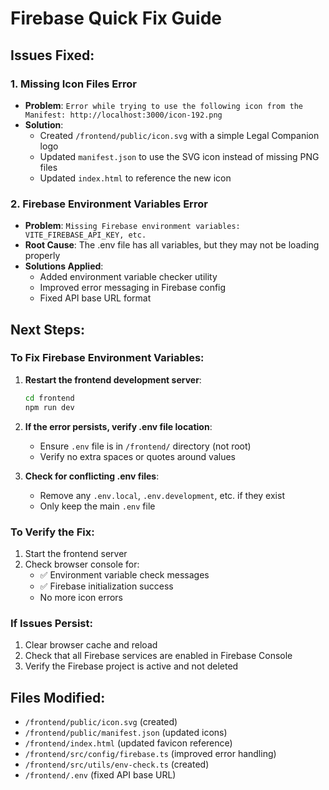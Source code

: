 # Firebase Quick Fix Guide

## Issues Fixed:

### 1. Missing Icon Files Error
- **Problem**: `Error while trying to use the following icon from the Manifest: http://localhost:3000/icon-192.png`
- **Solution**: 
  - Created `/frontend/public/icon.svg` with a simple Legal Companion logo
  - Updated `manifest.json` to use the SVG icon instead of missing PNG files
  - Updated `index.html` to reference the new icon

### 2. Firebase Environment Variables Error
- **Problem**: `Missing Firebase environment variables: VITE_FIREBASE_API_KEY, etc.`
- **Root Cause**: The .env file has all variables, but they may not be loading properly
- **Solutions Applied**:
  - Added environment variable checker utility
  - Improved error messaging in Firebase config
  - Fixed API base URL format

## Next Steps:

### To Fix Firebase Environment Variables:
1. **Restart the frontend development server**:
   ```bash
   cd frontend
   npm run dev
   ```

2. **If the error persists, verify .env file location**:
   - Ensure `.env` file is in `/frontend/` directory (not root)
   - Verify no extra spaces or quotes around values

3. **Check for conflicting .env files**:
   - Remove any `.env.local`, `.env.development`, etc. if they exist
   - Only keep the main `.env` file

### To Verify the Fix:
1. Start the frontend server
2. Check browser console for:
   - ✅ Environment variable check messages
   - ✅ Firebase initialization success
   - No more icon errors

### If Issues Persist:
1. Clear browser cache and reload
2. Check that all Firebase services are enabled in Firebase Console
3. Verify the Firebase project is active and not deleted

## Files Modified:
- `/frontend/public/icon.svg` (created)
- `/frontend/public/manifest.json` (updated icons)
- `/frontend/index.html` (updated favicon reference)
- `/frontend/src/config/firebase.ts` (improved error handling)
- `/frontend/src/utils/env-check.ts` (created)
- `/frontend/.env` (fixed API base URL)